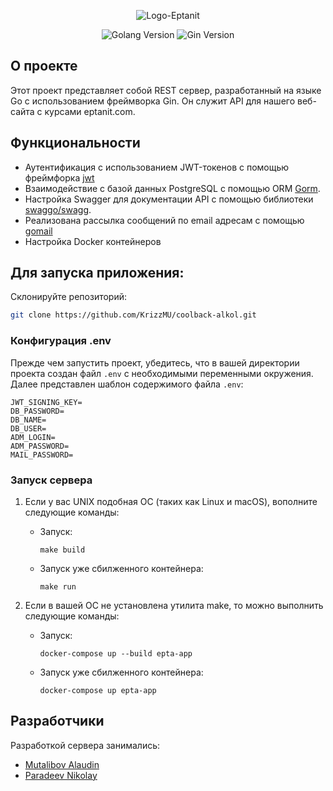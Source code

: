 <p align="center">
      <img src="https://i.ibb.co/ckY7GkK/Logo-Eptanit.png" alt="Logo-Eptanit" border="0">
</p>

<p align="center">
   <img src="https://img.shields.io/badge/golang-v1.20.5-blue?style=plastic&logo=Go&label=Golang" alt="Golang Version">
      
   <img src="https://img.shields.io/badge/gin-v1.9.1-blue?style=plastic&label=Gin&labelColor=orange&link=https%3A%2F%2Fgithub.com%2Fgin-gonic%2Fgin" alt="Gin Version">
</p>

## О проекте

Этот проект представляет собой REST сервер, разработанный на языке Go с использованием фреймворка Gin. Он служит API для нашего веб-сайта с курсами eptanit.com.

## Функциональности

- Аутентификация с использованием JWT-токенов с помощью фреймфорка [jwt](https://github.com/golang-jwt/jwt)
- Взаимодействие с базой данных PostgreSQL с помощью ORM [Gorm](https://github.com/go-gorm/gorm).
- Настройка Swagger для документации API с помощью библиотеки [swaggo/swagg](https://github.com/swaggo/swag).
- Реализована рассылка сообщений по email адресам с помощью [gomail](https://github.com/go-gomail/gomail)
- Настройка Docker контейнеров

## Для запуска приложения:

Склонируйте репозиторий:
   
   ``` bash
   git clone https://github.com/KrizzMU/coolback-alkol.git
   ```

### Конфигурация .env

Прежде чем запустить проект, убедитесь, что в вашей директории проекта создан файл `.env` с необходимыми переменными окружения. Далее представлен шаблон содержимого файла `.env`:

```plaintext
JWT_SIGNING_KEY=
DB_PASSWORD=
DB_NAME=
DB_USER=
ADM_LOGIN=
ADM_PASSWORD=
MAIL_PASSWORD=
```

### Запуск сервера

1. Если у вас UNIX подобная ОС (таких как Linux и macOS), вополните следующие команды:
      - Запуск:
   
         ```
         make build
         ```
      - Запуск уже сбилженного контейнера:
   
         ```
         make run
         ```
2. Если в вашей OC не установлена утилита make, то можно выполнить следующие команды:
      - Запуск:
   
         ```
         docker-compose up --build epta-app
         ```
      - Запуск уже сбилженного контейнера:
   
         ```
         docker-compose up epta-app
         ```

## Разработчики
Разработкой сервера занимались:
- [Mutalibov Alaudin](https://github.com/KrizzMU)
- [Paradeev Nikolay](https://github.com/Cr4z1k)
